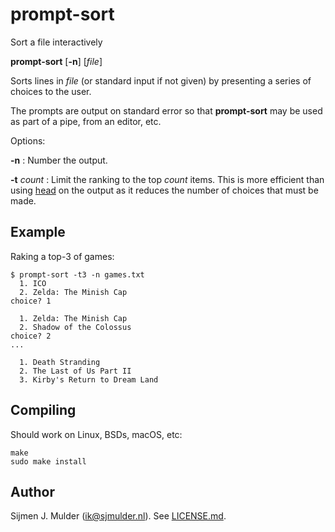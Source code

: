 prompt-sort
===========
Sort a file interactively

**prompt-sort** [**-n**] [*file*]

Sorts lines in *file* (or standard input if not given) by presenting a
series of choices to the user.

The prompts are output on standard error so that **prompt-sort** may be
used as part of a pipe, from an editor, etc.

Options:

**-n**
: Number the output.

**-t** *count*
: Limit the ranking to the top *count* items. This is more efficient
  than using [head](https://man.openbsd.org/head.1) on the output as it
  reduces the number of choices that must be made.

Example
-------
Raking a top-3 of games:

    $ prompt-sort -t3 -n games.txt
      1. ICO
      2. Zelda: The Minish Cap
    choice? 1
    
      1. Zelda: The Minish Cap
      2. Shadow of the Colossus
    choice? 2
    ...
    
      1. Death Stranding
      2. The Last of Us Part II
      3. Kirby's Return to Dream Land

Compiling
---------
Should work on Linux, BSDs, macOS, etc:

    make
    sudo make install

Author
------
Sijmen J. Mulder (<ik@sjmulder.nl>). See [LICENSE.md](LICENSE.md).
